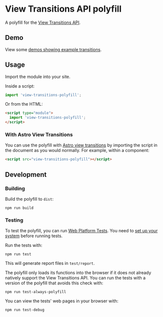 # View Transitions API polyfill

A polyfill for the [View Transitions API](https://drafts.csswg.org/css-view-transitions/).

## Demo

View some [demos showing example transitions](https://demarketed.github.io/view-transitions-polyfill/).

## Usage

Import the module into your site.

Inside a script:

```js
import 'view-transitions-polyfill';
```

Or from the HTML:

```html
<script type="module">
  import 'view-transitions-polyfill';
</script>
```

### With Astro View Transitions

You can use the polyfill with [Astro view transitions](https://docs.astro.build/en/guides/view-transitions/) by importing the script in the document as you would normally. For example, within a component:

```html
<script src="view-transitions-polyfill"></script>
```

## Development

### Building

Build the polyfill to `dist`:

```
npm run build
```

### Testing

To test the polyfill, you can run [Web Platform Tests](https://web-platform-tests.org/index.html).
You need to [set up your system](https://web-platform-tests.org/running-tests/from-local-system.html) before running tests.

Run the tests with:

```
npm run test
```

This will generate report files in `test/report`.

The polyfill only loads its functions into the browser if it does not already natively support the View Transitions API.
You can run the tests with a version of the polyfill that avoids this check with:

```
npm run test-always-polyfill
```

You can view the tests' web pages in your browser with:

```
npm run test-debug
```
